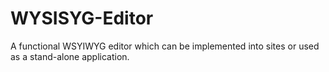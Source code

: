 # WYSISYG-Editor
A functional WSYIWYG editor which can be implemented into sites or used as a stand-alone application.
